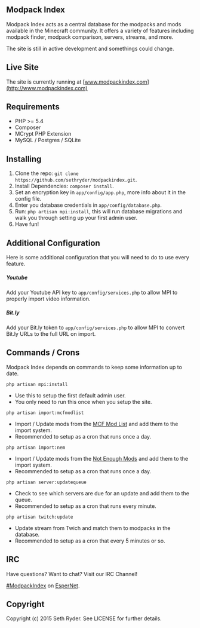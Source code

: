 ## Modpack Index

Modpack Index acts as a central database for the modpacks and mods available in the Minecraft community. It offers a
variety of features including modpack finder, modpack comparison, servers, streams, and more.

The site is still in active development and somethings could change.

## Live Site

The site is currently running at [www.modpackindex.com](http://www.modpackindex.com)

## Requirements

* PHP >= 5.4
* Composer
* MCrypt PHP Extension
* MySQL / Postgres / SQLite

## Installing

1. Clone the repo: `git clone https://github.com/sethryder/modpackindex.git`.
2. Install Dependencies: `composer install`.
3. Set an encryption key in `app/config/app.php`, more info about it in the config file.
4. Enter you database credentials in `app/config/database.php`.
5. Run: `php artisan mpi:install`, this will run database migrations and walk you through setting up your first admin user.
6. Have fun!

## Additional Configuration

Here is some additional configuration that you will need to do to use every feature.

##### Youtube

Add your Youtube API key to `app/config/services.php` to allow MPI to properly import video information.

##### Bit.ly

Add your Bit.ly token to `app/config/services.php` to allow MPI to convert Bit.ly URLs to the full URL on import.

## Commands / Crons

Modpack Index depends on commands to keep some information up to date.

`php artisan mpi:install`

* Use this to setup the first default admin user.
* You only need to run this once when you setup the site.

`php artisan import:mcfmodlist`

* Import / Update mods from the [MCF Mod List](http://modlist.mcf.li/) and add them to the import system.
* Recommended to setup as a cron that runs once a day.

`php artisan import:nem`

* Import / Update mods from the [Not Enough Mods](https://bot.notenoughmods.com/) and add them to the import system.
* Recommended to setup as a cron that runs once a day.

`php artisan server:updatequeue`

* Check to see which servers are due for an update and add them to the queue.
* Recommended to setup as a cron that runs every minute.

`php artisan twitch:update`

* Update stream from Twich and match them to modpacks in the database.
* Recommended to setup as a cron that every 5 minutes or so.

## IRC

Have questions? Want to chat? Visit our IRC Channel!

[#ModpackIndex](https://webchat.esper.net/?channels=ModpackIndex) on [EsperNet](https://www.esper.net/).

## Copyright

Copyright (c) 2015 Seth Ryder. See LICENSE for further details.